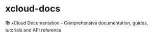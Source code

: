 # xcloud-docs
📚 xCloud Documentation - Comprehensive documentation, guides, tutorials and API reference
